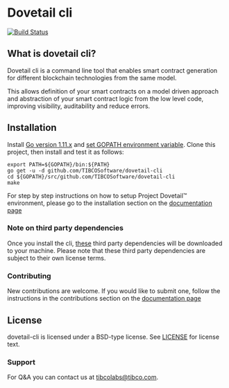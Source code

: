 # Dovetail cli

[![Build Status](https://travis-ci.org/TIBCOSoftware/dovetail-cli.svg?branch=master)](https://travis-ci.org/TIBCOSoftware/dovetail-cli)

## What is dovetail cli?

Dovetail cli is a command line tool that enables smart contract generation for different blockchain technologies from the same model.

This allows definition of your smart contracts on a model driven approach and abstraction of your smart contract logic from the low level code, improving visibility, auditability and reduce errors.

## Installation

Install [Go version 1.11.x](https://golang.org/doc/install) and [set GOPATH environment variable](https://golang.org/doc/code.html#GOPATH).  Clone this project, then install and test it as follows:
```
export PATH=${GOPATH}/bin:${PATH}
go get -u -d github.com/TIBCOSoftware/dovetail-cli
cd ${GOPATH}/src/github.com/TIBCOSoftware/dovetail-cli
make
```

For step by step instructions on how to setup Project Dovetail™ environment, please go to the installation section on the [documentation page](https://tibcosoftware.github.io/dovetail/getting-started/getting-started-cli/)

### Note on third party dependencies

Once you install the cli, [these](./go.sum) third party dependencies will be downloaded to your machine. Please note that these third party dependencies are subject to their own license terms.

### Contributing

New contributions are welcome. If you would like to submit one, follow the instructions in the contributions section on the [documentation page](https://tibcosoftware.github.io/dovetail/contributing/contributing/)

## License
dovetail-cli is licensed under a BSD-type license. See [LICENSE](https://github.com/TIBCOSoftware/dovetail-cli/blob/master/LICENSE) for license text.

### Support
For Q&A you can contact us at tibcolabs@tibco.com.
